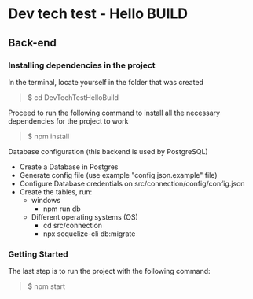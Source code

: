 # Dev tech test - Hello BUILD

## Back-end

### Installing dependencies in the project

In the terminal, locate yourself in the folder that was created

> $ cd DevTechTestHelloBuild

Proceed to run the following command to install all the necessary dependencies for the project to work

> $ npm install

Database configuration (this backend is used by PostgreSQL)
   - Create a Database in Postgres
   - Generate config file (use example "config.json.example" file)
   - Configure Database credentials on src/connection/config/config.json
   - Create the tables, run:
      - windows 
         - npm run db
      - Different operating systems (OS)
         - cd src/connection
         - npx sequelize-cli db:migrate

### Getting Started

The last step is to run the project with the following command:

> $ npm start

